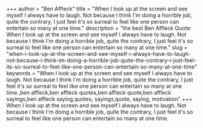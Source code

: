+++
author = "Ben Affleck"
title = "When I look up at the screen and see myself I always have to laugh. Not because I think I'm doing a horrible job, quite the contrary, I just feel it's so surreal to feel like one person can entertain so many at one time."
description = "the best Ben Affleck Quote: When I look up at the screen and see myself I always have to laugh. Not because I think I'm doing a horrible job, quite the contrary, I just feel it's so surreal to feel like one person can entertain so many at one time."
slug = "when-i-look-up-at-the-screen-and-see-myself-i-always-have-to-laugh-not-because-i-think-im-doing-a-horrible-job-quite-the-contrary-i-just-feel-its-so-surreal-to-feel-like-one-person-can-entertain-so-many-at-one-time"
keywords = "When I look up at the screen and see myself I always have to laugh. Not because I think I'm doing a horrible job, quite the contrary, I just feel it's so surreal to feel like one person can entertain so many at one time.,ben affleck,ben affleck quotes,ben affleck quote,ben affleck sayings,ben affleck saying,quotes, sayings,quote, saying, motivation"
+++
When I look up at the screen and see myself I always have to laugh. Not because I think I'm doing a horrible job, quite the contrary, I just feel it's so surreal to feel like one person can entertain so many at one time.
